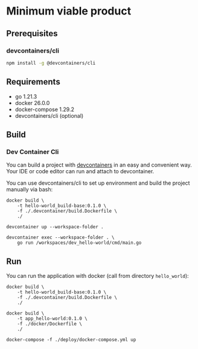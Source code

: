 # Minimum viable product

## Prerequisites

### devcontainers/cli

```bash
npm install -g @devcontainers/cli
```

## Requirements

- go 1.21.3
- docker 26.0.0
- docker-compose 1.29.2 
- devcontainers/cli (optional)

## Build

### Dev Container Cli

You can build a project with [devcontainers](https://containers.dev/) in an easy and convenient way.
Your IDE or code editor can run and attach to devcontainer.

You can use devcontainers/cli to set up environment and build the project manually via bash:
```
docker build \
    -t hello-world_build-base:0.1.0 \
    -f ./.devcontainer/build.Dockerfile \
    ./
    
devcontainer up --workspace-folder .

devcontainer exec --workspace-folder . \
    go run /workspaces/dev_hello-world/cmd/main.go
```

## Run
You can run the application with docker (call from directory `hello_world`):
```
docker build \
    -t hello-world_build-base:0.1.0 \
    -f ./.devcontainer/build.Dockerfile \
    ./

docker build \
    -t app_hello-world:0.1.0 \
    -f ./docker/Dockerfile \
    ./

docker-compose -f ./deploy/docker-compose.yml up
```